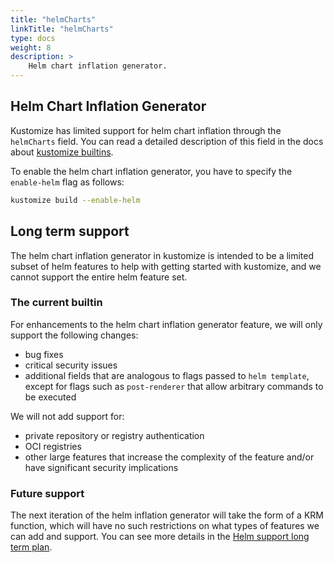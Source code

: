 ```yaml
---
title: "helmCharts"
linkTitle: "helmCharts"
type: docs
weight: 8
description: >
    Helm chart inflation generator.
---
```


[kustomize builtins]: https://kubectl.docs.kubernetes.io/references/kustomize/builtins/#_helmchartinflationgenerator_
[Helm support long term plan]: https://github.com/nholuongut/kustomize/issues/4401

## Helm Chart Inflation Generator

Kustomize has limited support for helm chart inflation through the `helmCharts` field.
You can read a detailed description of this field in the docs about [kustomize builtins].

To enable the helm chart inflation generator, you have to specify the `enable-helm` flag as follows:

```sh
kustomize build --enable-helm
```

## Long term support

The helm chart inflation generator in kustomize is intended to be a limited subset of helm features to help with
getting started with kustomize, and we cannot support the entire helm feature set.

### The current builtin
For enhancements to the helm chart inflation generator feature, we will only support the following changes:

- bug fixes
- critical security issues
- additional fields that are analogous to flags passed to `helm template`, except for flags such as `post-renderer`
  that allow arbitrary commands to be executed

We will not add support for:

- private repository or registry authentication
- OCI registries
- other large features that increase the complexity of the feature and/or have significant security implications

### Future support
The next iteration of the helm inflation generator will take the form of a KRM function, which will have
no such restrictions on what types of features we can add and support. You can see more details in
the [Helm support long term plan].
